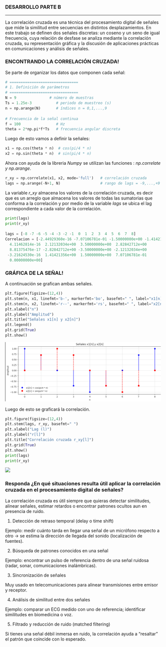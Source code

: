 ### DESARROLLO PARTE B 
---------------
La correlación cruzada es una técnica del procesamiento digital de señales que mide la similitud entre secuencias en distintos desplazamientos. En este trabajo se definen dos señales discretas: un coseno y un seno de igual frecuencia, cuya relación de desfase se analiza mediante la correlación cruzada, su representación gráfica y la discusión de aplicaciones prácticas en comunicaciones y análisis de señales.

### ENCONTRANDO LA CORRELACIÓN CRUZADA!
Se parte de organizar los datos que componen cada señal: 
```python
# ===============================
# 1. Definición de parámetros
# ===============================
N = 9               # número de muestras
Ts = 1.25e-3           # periodo de muestreo (s)
n = np.arange(N)       # índices n = 0,1,...,9

# Frecuencia de la señal continua
f = 100                # Hz
theta = 2*np.pi*f*Ts   # frecuencia angular discreta
```
Luego de esto vamos a definir la señales: 
```python
x1 = np.cos(theta * n)  # cos(pi/4 * n)
x2 = np.sin(theta * n)  # sin(pi/4 * n)
```
Ahora con ayuda de la libreria *Numpy* se utilizan las funciones : *np.correlate y np.arange*. 
```python
r_xy = np.correlate(x1, x2, mode='full')   # correlación cruzada
lags = np.arange(-N+1, N)                  # rango de lags = -9,...,+9
```
La variable *r_xy* almacena los valores de la correlación cruzada, es decir que es un arreglo que almacena los valores de todas las sumatorias que conforma a la correlación y por medio de la variable *lags* se ubica el lag correspondiente a cada valor de la correlación.
```python
print(lags) 
print(r_xy)

lags = [-8 -7 -6 -5 -4 -3 -2 -1  0  1  2  3  4  5  6  7  8]
Correlacion = [-2.44929360e-16 -7.07106781e-01 -1.50000000e+00 -1.41421356e+00
  4.11462814e-16  2.12132034e+00  3.50000000e+00  2.82842712e+00
  8.81375476e-17 -2.82842712e+00 -3.50000000e+00 -2.12132034e+00
 -3.21624530e-16  1.41421356e+00  1.50000000e+00  7.07106781e-01
  0.00000000e+00]
```
### GRÁFICA DE LA SEÑAL!
A continuación se grafican ambas señales.
```python
plt.figure(figsize=(12,4))
plt.stem(n, x1, linefmt='b-', markerfmt='bo', basefmt=" ", label="x1[n] = cos(pi/4 * n)")
plt.stem(n, x2, linefmt='r--', markerfmt='rs', basefmt=" ", label="x2[n] = sin(pi/4 * n)")
plt.xlabel("n")
plt.ylabel("Amplitud")
plt.title("Señales x1[n] y x2[n]")
plt.legend()
plt.grid(True)
plt.show()
```

![](https://github.com/TomasCobos-rgb/INFORME-2-LAB-SE-ALES-/blob/main/Im%C3%A1genes%20Parte%20A/GRAFICA%20DE%20AMBAS%20SE%C3%91ALES.png?raw=true)

Luego de esto se graficará la correlación.

```python
plt.figure(figsize=(12,4))
plt.stem(lags, r_xy, basefmt=" ")
plt.xlabel("Lag (l)")
plt.ylabel("r[l]")
plt.title("Correlación cruzada r_xy[l]")
plt.grid(True)
plt.show()
print(lags)
print(r_xy)
```
![](https://github.com/TomasCobos-rgb/INFORME-2-LAB-SE-ALES-/blob/main/Im%C3%A1genes%20Parte%20A/GRAFICA%20CORRELACION%20CRUZADA.png?raw=true)
### Responda ¿En qué situaciones resulta útil aplicar la correlación cruzada en el procesamiento digital de señales?
La correlación cruzada es útil siempre que quieras detectar similitudes, alinear señales, estimar retardos o encontrar patrones ocultos aun en presencia de ruido.

1. Detección de retraso temporal (delay o time shift)

Ejemplo: medir cuánto tarda en llegar una señal de un micrófono respecto a otro → se estima la dirección de llegada del sonido (localización de fuentes).

2. Búsqueda de patrones conocidos en una señal

Ejemplo: encontrar un pulso de referencia dentro de una señal ruidosa (radar, sonar, comunicaciones inalámbricas).

3. Sincronización de señales

Muy usado en telecomunicaciones para alinear transmisiones entre emisor y receptor.

4. Análisis de similitud entre dos señales

Ejemplo: comparar un ECG medido con uno de referencia; identificar similitudes en biomedicina o voz.

5. Filtrado y reducción de ruido (matched filtering)

Si tienes una señal débil inmersa en ruido, la correlación ayuda a “resaltar” el patrón que coincide con lo esperado.
